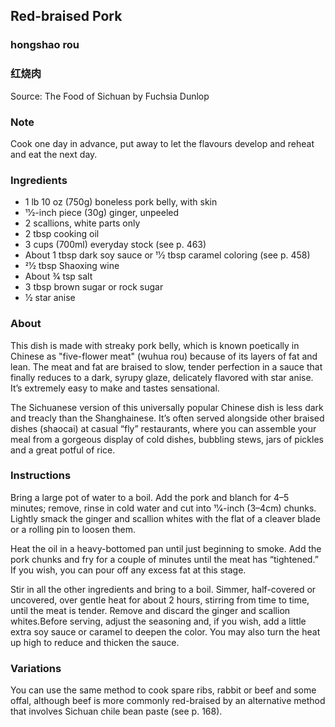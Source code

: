 ## Red-braised Pork 
### hongshao rou
### 红烧肉 

Source: The Food of Sichuan by Fuchsia Dunlop

### Note
Cook one day in advance, put away to let the flavours develop and reheat and eat the next day.

### Ingredients

* 1 lb 10 oz (750g) boneless pork belly, with skin 
* 11⁄2-inch piece (30g) ginger, unpeeled 
* 2 scallions, white parts only 
* 2 tbsp cooking oil 
* 3 cups (700ml) everyday stock (see p. 463) 
* About 1 tbsp dark soy sauce or 11⁄2 tbsp caramel coloring (see p. 458) 
* 21⁄2 tbsp Shaoxing wine 
* About 3⁄4 tsp salt 
* 3 tbsp brown sugar or rock sugar 
* 1⁄2 star anise 


### About

This dish is made with streaky pork belly, which is known poetically in Chinese as "five-flower meat" (wuhua rou) because of its layers of fat and lean. The meat and fat are braised to slow, tender perfection in a sauce that finally reduces to a dark, syrupy glaze, delicately flavored with star anise. It’s extremely easy to make and tastes sensational. 

The Sichuanese version of this universally popular Chinese dish is less dark and treacly than the Shanghainese. It’s often served alongside other braised dishes (shaocai) at casual “fly” restaurants, where you can assemble your meal from a gorgeous display of cold dishes, bubbling stews, jars of pickles and a great potful of rice. 

### Instructions

Bring a large pot of water to a boil. Add the pork and blanch for 4–5 minutes; remove, rinse in cold water and cut into 11⁄4-inch (3–4cm) chunks. Lightly smack the ginger and scallion whites with the flat of a cleaver blade or a rolling pin to loosen them. 

Heat the oil in a heavy-bottomed pan until just beginning to smoke. Add the pork chunks and fry for a couple of minutes until the meat has “tightened.” If you wish, you can pour off any excess fat at this stage. 

Stir in all the other ingredients and bring to a boil. Simmer, half-covered or uncovered, over gentle heat for about 2 hours, stirring from time to time, until the meat is tender. Remove and discard the ginger and scallion whites.Before serving, adjust the seasoning and, if you wish, add a little extra soy sauce or caramel to deepen the color. You may also turn the heat up high to reduce and thicken the sauce. 

### Variations 

You can use the same method to cook spare ribs, rabbit or beef and some offal, although beef is more commonly red-braised by an alternative method that involves Sichuan chile bean paste (see p. 168).


